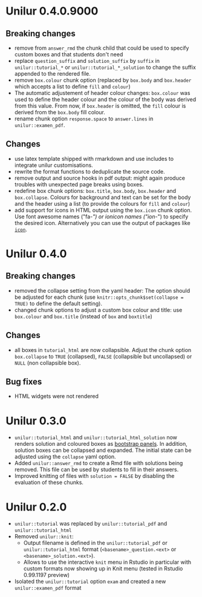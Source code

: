 # Unilur 0.4.0.9000

## Breaking changes

- remove from `answer_rmd` the chunk child that could be used to specify custom boxes and that students don't need
- replace `question_suffix` and `solution_suffix` by `suffix` in `unilur::tutorial_*` or `unilur::tutorial_*_solution` to change the suffix appended to the rendered file.
- remove `box.colour` chunk option (replaced by `box.body` and `box.header` which accepts a list to define `fill` and `colour`)
- The automatic adjustement of header colour changes: `box.colour` was used to define the header colour and the colour of the body was derived from this value. From now, if `box.header` is omitted, the `fill` colour is derived from the `box.body` fill colour.
- rename chunk option `response.space` to `answer.lines` in `unilur::examen_pdf`.

## Changes

- use latex template shipped with rmarkdown and use includes to integrate unilur customisations.
- rewrite the format functions to deduplicate the source code.
- remove output and source hooks in pdf output: might again produce troubles with unexpected page breaks using boxes.
- redefine box chunk options: `box.title`, `box.body`, `box.header` and `box.collapse`. Colours for background and text can be set for the body and the header using a list (to provide the colours for `fill` and `colour`) 
- add support for icons in HTML output using the `box.icon` chunk option. Use font awesome names ("fa-*") or ionicon names ("ion-*") to specify the desired icon. Alternatively you can use the output of packages like [`icon`](https://github.com/ropenscilabs/icon).

# Unilur 0.4.0

## Breaking changes

- removed the collapse setting from the yaml header: The option should be adjusted for each chunk (use `knitr::opts_chunk$set(collapse = TRUE)` to define the default setting).
- changed chunk options to adjust a custom box colour and title: use `box.colour` and `box.title` (instead of `box` and `boxtitle`)

## Changes

- all boxes in `tutorial_html` are now collapsible. Adjust the chunk option `box.collapse` to `TRUE` (collapsed), `FALSE` (collapsible but uncollapsed) or `NULL` (non collapsible box).

## Bug fixes

- HTML widgets were not rendered

# Unilur 0.3.0

- `unilur::tutorial_html` and `unilur::tutorial_html_solution` now renders solution and coloured boxes as [bootstrap panels](https://www.w3schools.com/bootstrap/bootstrap_panels.asp). In addition, solution boxes can be collapsed and expanded. The initial state can be adjusted using the `collapse` yaml option.
- Added `unilur::answer_rmd` to create a Rmd file with solutions being removed. This file can be used by students to fill in their answers.
- Improved knitting of files with `solution = FALSE` by disabling the evaluation of these chunks.

# Unilur 0.2.0

- `unilur::tutorial` was replaced by `unilur::tutorial_pdf` and `unilur::tutorial_html`
- Removed `unilur::knit`:
    * Output filename is defined in the `unilur::tutorial_pdf` or `unilur::tutorial_html` format (`<basename>_question.<ext>` or `<basename>_solution.<ext>`).
    * Allows to use the interactive `knit` menu in Rstudio in particular with custom formats now showing up in Knit menu (tested in Rstudio 0.99.1197 preview)
- Isolated the `unilur::tutorial` option `exam` and created a new `unilur::examen_pdf` format
